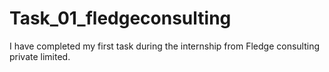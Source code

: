 # Task_01_fledgeconsulting
I have completed my first task during the internship from Fledge consulting private limited.
